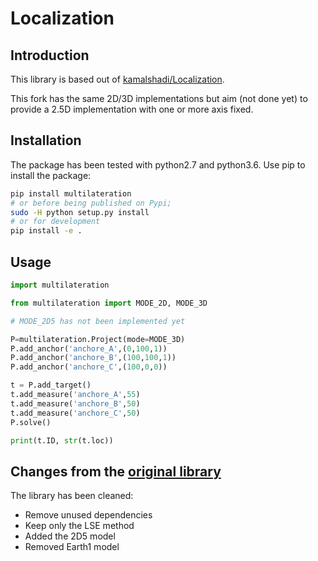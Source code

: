# Localization

## Introduction

This library is based out of [kamalshadi/Localization](https://github.com/kamalshadi/Localization).

This fork has the same 2D/3D implementations but aim (not done yet) to provide a 2.5D implementation with one or more axis fixed.

## Installation

The package has been tested with python2.7 and python3.6. Use pip to install the package:

```bash
pip install multilateration
# or before being published on Pypi;
sudo -H python setup.py install
# or for development
pip install -e .
```

## Usage

```python
import multilateration

from multilateration import MODE_2D, MODE_3D

# MODE_2D5 has not been implemented yet

P=multilateration.Project(mode=MODE_3D)
P.add_anchor('anchore_A',(0,100,1))
P.add_anchor('anchore_B',(100,100,1))
P.add_anchor('anchore_C',(100,0,0))

t = P.add_target()
t.add_measure('anchore_A',55)
t.add_measure('anchore_B',50)
t.add_measure('anchore_C',50)
P.solve()

print(t.ID, str(t.loc))
```

## Changes from the [original library](https://github.com/kamalshadi/Localization)

The library has been cleaned:

- Remove unused dependencies
- Keep only the LSE method
- Added the 2D5 model
- Removed Earth1 model
